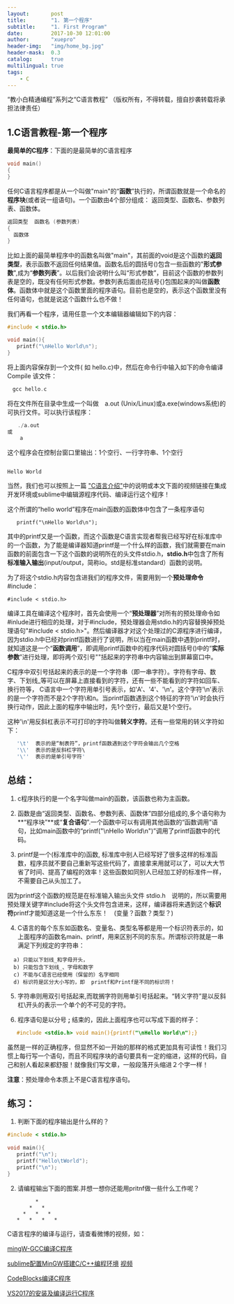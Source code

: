 ```yaml
---
layout:       post
title:        "1. 第一个程序"
subtitle:     "1. First Program"
date:         2017-10-30 12:01:00
author:       "xuepro"
header-img:   "img/home_bg.jpg"
header-mask:  0.3
catalog:      true
multilingual: true
tags:
    - C
---
```


“教小白精通编程”系列之“C语言教程” （版权所有，不得转载，擅自抄袭转载将承担法律责任）

## 1.C语言教程-第一个程序

**最简单的C程序**：下面的是最简单的C语言程序

```c
void main()
{
}
```
任何C语言程序都是从一个叫做"main"的“**函数**”执行的，所谓函数就是一个命名的**程序块**(或者说一组语句)。一个函数由4个部分组成：
返回类型、函数名、参数列表、函数体。
```c
返回类型  函数名 (参数列表)
{
  函数体
}
```
比如上面的最简单程序中的函数名叫做"main"，其前面的void是这个函数的**返回类型**，表示函数不返回任何结果值。函数名后的圆括号()包含一些函数的"**形式参数**",成为“**参数列表**”。以后我们会说明什么叫“形式参数”，目前这个函数的参数列表是空的，既没有任何形式参数。参数列表后面由花括号{}包围起来的叫做**函数体**。函数体中就是这个函数里面的程序语句。目前也是空的，表示这个函数里没有任何语句，也就是说这个函数什么也不做！

我们再看一个程序，请用任意一个文本编辑器编辑如下的内容：
```c
#include < stdio.h>

void main(){
   printf("\nHello World\n");
}
```

将上面内容保存到一个文件( 如 hello.c)中，然后在命令行中输入如下的命令编译Compile 该文件：
```c
　gcc hello.c
```

将在文件所在目录中生成一个叫做　a.out (Unix/Linux)或a.exe(windows系统)的可执行文件。可以执行该程序：
```c
　　./a.out　　
或 
    a
```

这个程序会在控制台窗口里输出：1个空行、一行字符串、1个空行
```

Hello World

```

当然，我们也可以按照上一篇 ["C语言介绍"](https://xuepro.xcguan.net/2017/10/30/0.-C%E8%AF%AD%E8%A8%80%E6%95%99%E7%A8%8B-C%E8%AF%AD%E8%A8%80%E4%BB%8B%E7%BB%8D/)中的说明或本文下面的视频链接在集成开发环境或sublime中编辑源程序代码、编译运行这个程序！

这个所谓的“hello world”程序在main函数的函数体中包含了一条程序语句
```
   printf("\nHello World\n");
```
其中的printf又是一个函数，而这个函数是C语言实现者帮我已经写好在标准库中的一个函数，为了能是编译器知道printf是一个什么样的函数，我们就需要在main函数的前面包含一下这个函数的说明所在的头文件stdio.h，**stdio.h**中包含了所有**标准输入输出**(input/output，简称io。std是标准standard）函数的说明。

为了将这个stdio.h内容包含进我们的程序文件，需要用到一个**预处理命令** #include：
```
#include < stdio.h>
```
编译工具在编译这个程序时，首先会使用一个“**预处理器**”对所有的预处理命令如#inlude进行相应的处理，对于#include，预处理器会用stdio.h的内容替换掉预处理语句"#include < stdio.h>"。然后编译器才对这个处理过的C源程序进行编译，因为stdio.h中已经对printf函数进行了说明，所以当在main函数中遇到printf时，就知道这是一个“**函数调用**”，即调用printf函数中的程序代码对圆括号()中的“**实际参数**”进行处理，即将两个双引号""括起来的字符串中内容输出到屏幕窗口中。

C程序中双引号括起来的表示的是一个字符串（即一串字符）。字符有字母、数字、下划线_等可以在屏幕上直接看到的字符，还有一些不能看到的字符如回车、换行符等，
C语言中一个字符用单引号表示，如'A'、'4'、'\n'。这个字符'\n'表示的是一个字符而不是2个字符\和n。当printf函数遇到这个特征的字符'\n'时会执行换行动作，因此上面的程序中输出时，先1个空行，最后又是1个空行。

这种'\n'用反斜杠表示不可打印的字符叫做**转义字符**。还有一些常用的转义字符如下：
```c
   '\t'  表示的是“制表符”，printf函数遇到这个字符会输出几个空格
   '\\'  表示的是反斜杠字符\
   '\''  表示的是单引号字符'   
```



## 总结：

1) c程序执行的是一个名字叫做main的函数，该函数也称为主函数。

2) 函数是由“返回类型、函数名、参数列表、函数体”四部分组成的,多个语句称为**“程序块”**或“**复合语句**”.一个函数中可以有调用其他函数的“函数调用”语句，比如main函数中的“printf("\nHello World\n")”调用了printf函数中的代码。

3) printf是一个(标准库中的)函数, 标准库中别人已经写好了很多这样的标准函数，程序员就不要自己重新写这些代码了，直接拿来用就可以了，可以大大节省了时间、提高了编程的效率！这些函数如同别人已经加工好的标准件一样，不需要自己从头加工了。

因为printf这个函数的规范是在标准输入输出头文件 stdio.h　说明的，所以需要用预处理关键字#include将这个头文件包含进来，这样，编译器将来遇到这个**标识符**printf才能知道这是一个什么东东！　(变量？函数？类型？)　

4)  C语言的每个东东如函数名、变量名、类型名等都是用一个标识符表示的，如上面程序的函数名main、printf，用来区别不同的东东。所谓标识符就是一串满足下列规定的字符串：
```
  a) 只能以下划线_和字母开头，
  b) 只能包含下划线_、字母和数字
  c) 不能与C语言已经使用（保留的）名字相同
  d) 标识符是区分大小写的，即  printf和Printf是不同的标识符！
``` 

5) 字符串则用双引号括起来,而耽搁字符则用单引号括起来。“转义字符”是以反斜杠\开头的表示一个单个的不可见的字符。

 
6) 程序语句是以分号 **;** 结束的，因此上面程序也可以写成下面的样子：
```c　　　　
   #include <stdio.h> void main(){printf("\nHello World\n");}
```
虽然是一样的正确程序，但显然不如一开始的那样的格式更加具有可读性！我们习惯上每行写一个语句，而且不同程序块的语句要具有一定的缩进，这样的代码，自己和别人看起来都舒服！就像我们写文章，一般段落开头缩进２个字一样！　

**注意**：预处理命令本质上不是C语言程序语句。


## 练习：
  
  1. 判断下面的程序输出是什么样的？　

```c
#include < stdio.h>
    
void main(){ 
   printf("\n");
   printf("Hello\tWorld");
   printf("\n");
}
```

2. 请编程输出下面的图案.并想一想你还能用pritnf做一些什么工作呢？
```
         *
       *   *
     *   *   *
   *   *   *   *
```


C语言程序的编译与运行，请查看微博的视频，如：

[mingW-GCC编译C程序](https://weibo.com/tv/v/Fp93svkY7?fid=1034:ea50545f0ee1ab9fddc01d4e21120e1d)

[sublime配置MinGW搭建C/C++编程环境](http://xuepro.xcguan.net/2017/10/30/sublime%E9%85%8D%E7%BD%AEMinGW%E6%90%AD%E5%BB%BAC%E7%BC%96%E7%A8%8B%E7%8E%AF%E5%A2%83/) [视频](https://weibo.com/tv/v/Fsu25dgJm?fid=1034:044a43470830bb05f02122782c981f3e)

[CodeBlocks编译C程序](https://weibo.com/tv/v/Fp8Pn6hQp?fid=1034:beb66bf53fa5e71e7b41ef375b8d1542)

[VS2017的安装及编译运行C程序](https://weibo.com/tv/v/Fx3MOsqJM?fid=1034:818cb1349ce05a84bfbd5e6422e1f2ea)
